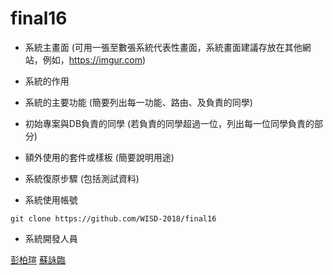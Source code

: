 # final16
* 系統主畫面 (可用一張至數張系統代表性畫面，系統畫面建議存放在其他網站，例如，https://imgur.com)

* 系統的作用 

* 系統的主要功能 (簡要列出每一功能、路由、及負責的同學)

* 初始專案與DB負責的同學 (若負責的同學超過一位，列出每一位同學負責的部分)

* 額外使用的套件或樣板 (簡要說明用途)

* 系統復原步驟 (包括測試資料)

* 系統使用帳號

```
git clone https://github.com/WISD-2018/final16
```

* 系統開發人員

[彭柏瑄](https://github.com/aa349276)
[蘇詠臨](https://github.com/3A532035)

